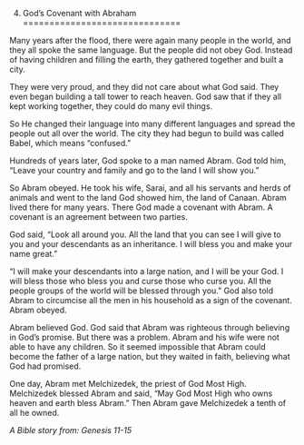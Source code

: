 4. God’s Covenant with Abraham
==============================

Many years after the flood, there were again many people in the world,
and they all spoke the same language. But the people did not obey God.
Instead of having children and filling the earth, they gathered together
and built a city.

They were very proud, and they did not care about what God said. They
even began building a tall tower to reach heaven. God saw that if they
all kept working together, they could do many evil things.

So He changed their language into many different languages and spread
the people out all over the world. The city they had begun to build was
called Babel, which means “confused.”

Hundreds of years later, God spoke to a man named Abram. God told him,
“Leave your country and family and go to the land I will show you.”

So Abram obeyed. He took his wife, Sarai, and all his servants and herds
of animals and went to the land God showed him, the land of Canaan.
Abram lived there for many years. There God made a covenant with Abram.
A covenant is an agreement between two parties.

God said, “Look all around you. All the land that you can see I will
give to you and your descendants as an inheritance. I will bless you and
make your name great.”

“I will make your descendants into a large nation, and I will be your
God. I will bless those who bless you and curse those who curse you. All
the people groups of the world will be blessed through you.” God also
told Abram to circumcise all the men in his household as a sign of the
covenant. Abram obeyed.

Abram believed God. God said that Abram was righteous through believing
in God’s promise. But there was a problem. Abram and his wife were not
able to have any children. So it seemed impossible that Abram could
become the father of a large nation, but they waited in faith, believing
what God had promised.

One day, Abram met Melchizedek, the priest of God Most High. Melchizedek
blessed Abram and said, “May God Most High who owns heaven and earth
bless Abram.” Then Abram gave Melchizedek a tenth of all he owned.

*A Bible story from: Genesis 11-15*
